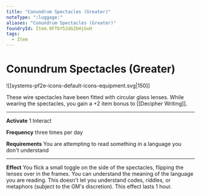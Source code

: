 ```yaml
---
title: "Conundrum Spectacles (Greater)"
noteType: ":luggage:"
aliases: "Conundrum Spectacles (Greater)"
foundryId: Item.9FTbY52dGZkHjGxH
tags:
  - Item
---
```


# Conundrum Spectacles (Greater)
![[systems-pf2e-icons-default-icons-equipment.svg|150]]

These wire spectacles have been fitted with circular glass lenses. While wearing the spectacles, you gain a +2 item bonus to [[Decipher Writing]].

* * *

**Activate** 1 Interact

**Frequency** three times per day

**Requirements** You are attempting to read something in a language you don't understand

* * *

**Effect** You flick a small toggle on the side of the spectacles, flipping the lenses over in the frames. You can understand the meaning of the language you are reading. This doesn't let you understand codes, riddles, or metaphors (subject to the GM's discretion). This effect lasts 1 hour.
